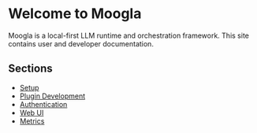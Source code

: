 # Welcome to Moogla

Moogla is a local-first LLM runtime and orchestration framework. This
site contains user and developer documentation.

## Sections

- [Setup](setup.md)
- [Plugin Development](plugins.md)
- [Authentication](authentication.md)
- [Web UI](web_ui.md)
- [Metrics](metrics.md)
